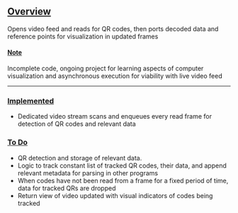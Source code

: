 ## <ins>**Overview**<ins>
Opens video feed and reads for QR codes, then ports decoded data and reference points for visualization in updated frames

#### <ins>**Note**<ins> 
Incomplete code, ongoing project for learning aspects of computer visualization and asynchronous execution for viability with live video feed 

___

### <ins>**Implemented**<ins>
- Dedicated video stream scans and enqueues every read frame for detection of QR codes and relevant data



### <ins>**To Do**<ins>

- QR detection and storage of relevant data.
- Logic to track constant list of tracked QR codes, their data, and append relevant metadata for parsing in other programs
- When codes have not been read from a frame for a fixed period of time, data for tracked QRs are dropped 
- Return view of video updated with visual indicators of codes being tracked

